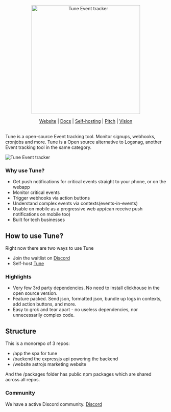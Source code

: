 <p align="center">
  <a href="https://tune">
    <img src="media/tune-banner.jpg" width="340px" alt="Tune Event tracker" />
  </a>
</p>

<p align="center">
    <a href="https://tune" target="_blank">Website</a> |
    <a href="https://tune/api" target="_blank">Docs</a> |
    <a href="https://tune/selfhosted/introduction" target="_blank">Self-hosting</a> |
    <a href="https://tune/pitch" target="_blank">Pitch</a> |
    <a href="https://tune/vision" target="_blank">Vision</a>
    <br /><br />
</p>

Tune is a open-source Event tracking tool. Monitor signups, webhooks, cronjobs and more. Tune is a Open source alternative to Logsnag, another Event tracking tool in the same category.

![Tune Event tracker](media/tune-screenshot.png)

### Why use Tune?

- Get push notifications for critical events straight to your phone, or on the webapp
- Monitor critical events
- Trigger webhooks via action buttons
- Understand complex events via contexts(events-in-events)
- Usable on mobile as a progressive web app(can receive push notifications on mobile too)
- Built for tech businesses

## How to use Tune?

Right now there are two ways to use Tune

- Join the waitlist on [Discord](https://discord.gg/QmfGeMGM)
- Self-host [Tune](https://tune/selfhosted)

### Highlights

- Very few 3rd party dependencies. No need to install clickhouse in the open source version.
- Feature packed. Send json, formatted json, bundle up logs in contexts, add action buttons, and more.
- Easy to grok and tear apart - no useless dependencies, nor unnecessarily complex code.

## Structure

This is a monorepo of 3 repos:

- /app the spa for tune
- /backend the expressjs api powering the backend
- /website astrojs marketing website

And the /packages folder has public npm packages which are shared across all repos.

### Community

We have a active Discord community.
<a href="https://discord.gg/QmfGeMGM" target="_blank">Discord</a>

